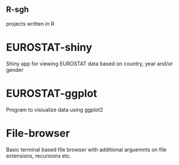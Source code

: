 ## R-sgh
projects written in R

# EUROSTAT-shiny

Shiny app for viewing EUROSTAT data based on country, year and/or gender

# EUROSTAT-ggplot

Program to visiualize data using ggplot2

# File-browser

Basic terminal based file browser with additional arguemnts on file extensions, recursions etc.
